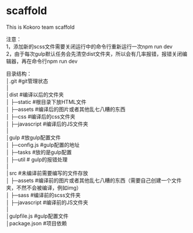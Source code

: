 # scaffold
This is Kokoro team scaffold  

注意：  
1，添加新的scss文件需要关闭运行中的命令行重新运行一次npm run dev  
2，由于每次gulp默认任务会先清空dist文件夹，所以会有几率报错，报错关闭编辑器，再在命令行npm run dev

目录结构：  
│.git #git管理状态                                                                                   
│  
│dist #编译以后的文件夹  
│   ├─static #根目录下放HTML文件  
│           ├─assets     #编译后的图片或者其他乱七八糟的东西  
│           ├─css        #编译后的css文件夹  
│           ├─javascript #编译后的JS文件夹  
│  
│gulp #放gulp配置文件  
│   ├─config.js #gulp配置的地址  
│   ├─tasks     #放的是gulp配置  
│   ├─util      # gulp的报错处理  
│  
│src  #未编译前需要编写的文件存放  
│   ├─assets     #编译前的图片或者其他乱七八糟的东西（需要自己创建一个文件夹，不然不会被编译，例如img）  
│   ├─sass       #编译前的scss文件夹  
│   ├─javascript #编译前的JS文件夹  
│  
│gulpfile.js  #gulp配置文件  
│package.json #项目依赖  
